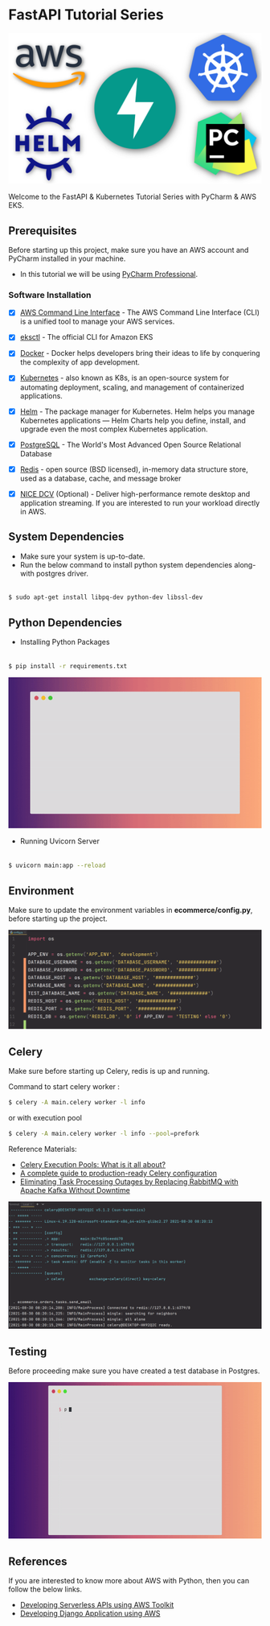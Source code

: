 # FastAPI Tutorial Series

![stack](./misc/images/stack.png)


Welcome to the FastAPI & Kubernetes Tutorial Series with PyCharm & AWS EKS.

## Prerequisites 

Before starting up this project, make sure you have an AWS account and 
PyCharm installed in your machine.

* In this tutorial we will be using [PyCharm Professional](https://www.jetbrains.com/pycharm/).


### Software Installation

- [x] [AWS Command Line Interface](https://aws.amazon.com/cli/) - The AWS Command Line Interface (CLI) is a unified tool to manage your AWS services.


- [x] [eksctl](https://eksctl.io/) - The official CLI for Amazon EKS


- [x] [Docker](https://www.docker.com/) - Docker helps developers bring their ideas to life by conquering the complexity of app development.


- [x] [Kubernetes](https://kubernetes.io/) - also known as K8s, is an 
 open-source system for automating deployment, scaling, and management of containerized applications.


- [x] [Helm](https://helm.sh/) - The package manager for Kubernetes. Helm helps you manage 
Kubernetes applications — Helm Charts help you define, install, and upgrade even the most complex Kubernetes application.


- [x] [PostgreSQL](https://www.postgresql.org/) - The World's Most Advanced Open Source Relational Database


- [x] [Redis](https://redis.io/) - open source (BSD licensed), in-memory data structure store, used as a database, cache, and message broker


- [x] [NICE DCV](https://www.nice-dcv.com/) (Optional) - Deliver high-performance remote desktop and application streaming. If 
you are interested to run your workload directly in AWS.

## System Dependencies

- Make sure your system is up-to-date.
- Run the below command to install python system 
dependencies along-with postgres driver.

```bash

$ sudo apt-get install libpq-dev python-dev libssl-dev

```



## Python Dependencies

- Installing Python Packages

```bash

$ pip install -r requirements.txt

```

![requirements-install](./misc/images/requirements.gif)

- Running Uvicorn Server

```bash

$ uvicorn main:app --reload

```

## Environment

Make sure to update the environment variables in **ecommerce/config.py**, before starting up the project.


![config-file](./misc/images/env_file.png)



## Celery

Make sure before starting up Celery, redis is up and running.

Command to start celery worker :

```bash
$ celery -A main.celery worker -l info
```
or with execution pool
```bash
$ celery -A main.celery worker -l info --pool=prefork
```

Reference Materials:
* [Celery Execution Pools: What is it all about?](https://www.distributedpython.com/2018/10/26/celery-execution-pool/)
* [A complete guide to production-ready Celery configuration](https://medium.com/koko-networks/a-complete-guide-to-production-ready-celery-configuration-5777780b3166)
* [Eliminating Task Processing Outages by Replacing RabbitMQ with Apache Kafka Without Downtime](https://doordash.engineering/2020/09/03/eliminating-task-processing-outages-with-kafka/)


![celery-task](./misc/images/celery-task.png)

## Testing

Before proceeding make sure you have created a test database in Postgres.

![python-testing](./misc/images/testing.gif)



## References

If you are interested to know more about AWS with Python, then you can follow the below links.

- [Developing Serverless APIs using AWS Toolkit](https://www.jetbrains.com/pycharm/guide/tutorials/intro-aws/)
- [Developing Django Application using AWS](https://www.jetbrains.com/pycharm/guide/tutorials/django-aws/) 
